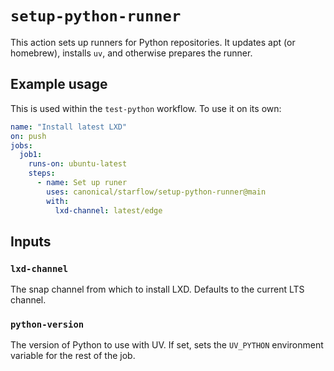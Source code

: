 # `setup-python-runner`

This action sets up runners for Python repositories. It updates apt (or homebrew),
installs `uv`, and otherwise prepares the runner.

## Example usage

This is used within the `test-python` workflow. To use it on its own:

```yaml
name: "Install latest LXD"
on: push
jobs:
  job1:
    runs-on: ubuntu-latest
    steps:
      - name: Set up runer
        uses: canonical/starflow/setup-python-runner@main
        with:
          lxd-channel: latest/edge
```

## Inputs

### `lxd-channel`

The snap channel from which to install LXD. Defaults to the current LTS channel.

### `python-version`

The version of Python to use with UV. If set, sets the `UV_PYTHON` environment variable
for the rest of the job.
